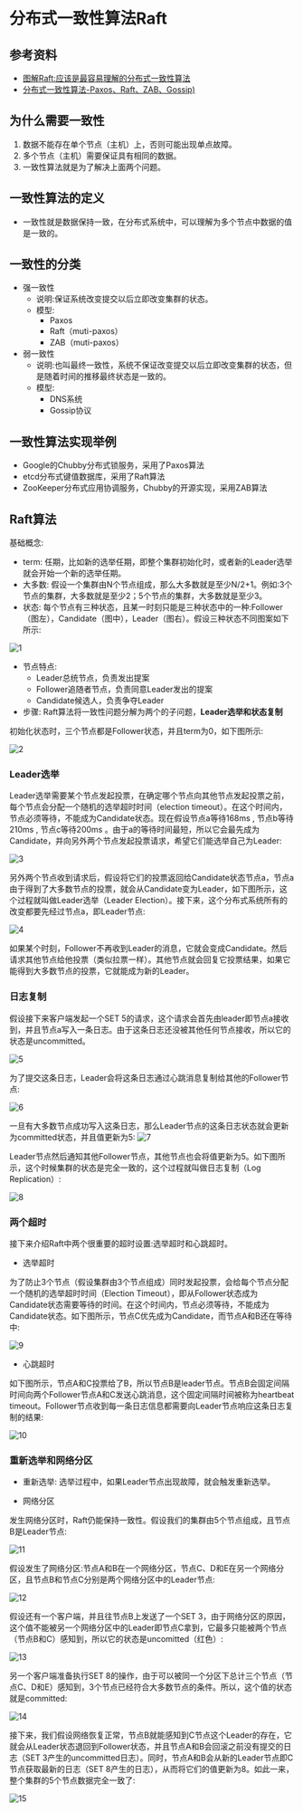 # 分布式一致性算法Raft

## 参考资料

* [图解Raft:应该是最容易理解的分布式一致性算法](https://www.jianshu.com/p/5b25b019eebb)
* [分布式一致性算法-Paxos、Raft、ZAB、Gossip)](https://zhuanlan.zhihu.com/p/130332285)

## 为什么需要一致性

1. 数据不能存在单个节点（主机）上，否则可能出现单点故障。
2. 多个节点（主机）需要保证具有相同的数据。
3. 一致性算法就是为了解决上面两个问题。


## 一致性算法的定义

* 一致性就是数据保持一致，在分布式系统中，可以理解为多个节点中数据的值是一致的。

## 一致性的分类
* 强一致性
    * 说明:保证系统改变提交以后立即改变集群的状态。
    * 模型:
        * Paxos
        * Raft（muti-paxos）
        * ZAB（muti-paxos）
* 弱一致性
    * 说明:也叫最终一致性，系统不保证改变提交以后立即改变集群的状态，但是随着时间的推移最终状态是一致的。
    * 模型:
        * DNS系统
        * Gossip协议

## 一致性算法实现举例

* Google的Chubby分布式锁服务，采用了Paxos算法
* etcd分布式键值数据库，采用了Raft算法
* ZooKeeper分布式应用协调服务，Chubby的开源实现，采用ZAB算法

## Raft算法

基础概念:

* term: 任期，比如新的选举任期，即整个集群初始化时，或者新的Leader选举就会开始一个新的选举任期。
* 大多数: 假设一个集群由N个节点组成，那么大多数就是至少N/2+1。例如:3个节点的集群，大多数就是至少2；5个节点的集群，大多数就是至少3。
* 状态: 每个节点有三种状态，且某一时刻只能是三种状态中的一种:Follower（图左），Candidate（图中），Leader（图右）。假设三种状态不同图案如下所示:

![1](./images/Raft/节点状态.png)

* 节点特点:
    * Leader总统节点，负责发出提案
    * Follower追随者节点，负责同意Leader发出的提案
    * Candidate候选人，负责争夺Leader 
* 步骤: Raft算法将一致性问题分解为两个的子问题，**Leader选举和状态复制**

初始化状态时，三个节点都是Follower状态，并且term为0，如下图所示:

![2](./images/Raft/初始化.png)

### Leader选举

Leader选举需要某个节点发起投票，在确定哪个节点向其他节点发起投票之前，每个节点会分配一个随机的选举超时时间（election timeout）。在这个时间内，节点必须等待，不能成为Candidate状态。现在假设节点a等待168ms , 节点b等待210ms , 节点c等待200ms 。由于a的等待时间最短，所以它会最先成为Candidate，并向另外两个节点发起投票请求，希望它们能选举自己为Leader:

![3](./images/Raft/发起投票.png)

另外两个节点收到请求后，假设将它们的投票返回给Candidate状态节点a，节点a由于得到了大多数节点的投票，就会从Candidate变为Leader，如下图所示，这个过程就叫做Leader选举（Leader Election）。接下来，这个分布式系统所有的改变都要先经过节点a，即Leader节点:

![4](./images/Raft/Leader节点.png)

如果某个时刻，Follower不再收到Leader的消息，它就会变成Candidate。然后请求其他节点给他投票（类似拉票一样）。其他节点就会回复它投票结果，如果它能得到大多数节点的投票，它就能成为新的Leader。

### 日志复制

假设接下来客户端发起一个SET 5的请求，这个请求会首先由leader即节点a接收到，并且节点a写入一条日志。由于这条日志还没被其他任何节点接收，所以它的状态是uncommitted。

![5](./images/Raft/接收请求.png)

为了提交这条日志，Leader会将这条日志通过心跳消息复制给其他的Follower节点:

![6](./images/Raft/复制消息.png)

一旦有大多数节点成功写入这条日志，那么Leader节点的这条日志状态就会更新为committed状态，并且值更新为5:
![7](./images/Raft/Leader更新.png)


Leader节点然后通知其他Follower节点，其他节点也会将值更新为5。如下图所示，这个时候集群的状态是完全一致的，这个过程就叫做日志复制（Log Replication）:

![8](./images/Raft/Follower更新.png)

### 两个超时

接下来介绍Raft中两个很重要的超时设置:选举超时和心跳超时。

* 选举超时

为了防止3个节点（假设集群由3个节点组成）同时发起投票，会给每个节点分配一个随机的选举超时时间（Election Timeout），即从Follower状态成为Candidate状态需要等待的时间。在这个时间内，节点必须等待，不能成为Candidate状态。如下图所示，节点C优先成为Candidate，而节点A和B还在等待中:

![9](./images/Raft/选举超时.png)

* 心跳超时

如下图所示，节点A和C投票给了B，所以节点B是leader节点。节点B会固定间隔时间向两个Follower节点A和C发送心跳消息，这个固定间隔时间被称为heartbeat timeout。Follower节点收到每一条日志信息都需要向Leader节点响应这条日志复制的结果:

![10](./images/Raft/心跳超时.png)

### 重新选举和网络分区

* 重新选举: 选举过程中，如果Leader节点出现故障，就会触发重新选举。


* 网络分区

发生网络分区时，Raft仍能保持一致性。假设我们的集群由5个节点组成，且节点B是Leader节点:

![11](./images/Raft/五个节点集群.png)


假设发生了网络分区:节点A和B在一个网络分区，节点C、D和E在另一个网络分区，且节点B和节点C分别是两个网络分区中的Leader节点:

![12](./images/Raft/发生网络分区.png)

假设还有一个客户端，并且往节点B上发送了一个SET 3，由于网络分区的原因，这个值不能被另一个网络分区中的Leader即节点C拿到，它最多只能被两个节点（节点B和C）感知到，所以它的状态是uncomitted（红色）:

![13](./images/Raft/网络分区操作1.png)

另一个客户端准备执行SET 8的操作，由于可以被同一个分区下总计三个节点（节点C、D和E）感知到，3个节点已经符合大多数节点的条件。所以，这个值的状态就是committed:

![14](./images/Raft/网络分区操作2.png)

接下来，我们假设网络恢复正常，节点B就能感知到C节点这个Leader的存在，它就会从Leader状态退回到Follower状态，并且节点A和B会回滚之前没有提交的日志（SET 3产生的uncommitted日志）。同时，节点A和B会从新的Leader节点即C节点获取最新的日志（SET 8产生的日志），从而将它们的值更新为8。如此一来，整个集群的5个节点数据完全一致了:

![15](./images/Raft/分区网络恢复.png)